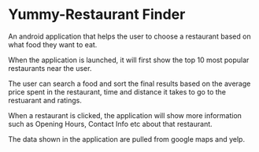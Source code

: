 # Yummy-Restaurant Finder

An android application that helps the user to choose a restaurant based on what food they want to eat. 

When the application is launched, it will first show the top 10 most popular restaurants near the user. 

The user can search a food and sort the final results based on the average price spent in the restaurant, time and distance it takes to go to the restuarant and ratings.

When a restaurant is clicked, the application will show more information such as Opening Hours, Contact Info etc about that restaurant.

The data shown in the application are pulled from google maps and yelp.
